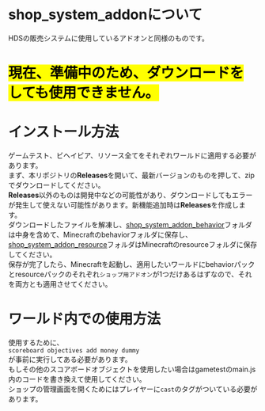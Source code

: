 # shop_system_addonについて
HDSの販売システムに使用しているアドオンと同様のものです。  
# <mark>現在、準備中のため、ダウンロードをしても使用できません。</mark>
# インストール方法
ゲームテスト、ビヘイビア、リソース全てをそれぞれワールドに適用する必要があります。  
まず、本リポジトリの**Releases**を開いて、最新バージョンのものを押して、zipでダウンロードしてください。  
**Releases**以外のものは開発中などの可能性があり、ダウンロードしてもエラーが発生して使えない可能性があります。新機能追加時は**Releases**を作成します。  
ダウンロードしたファイルを解凍し、[shop_system_addon_behavior](shop_system_addon_behavior)フォルダは中身を含めて、Minecraftのbehaviorフォルダに保存し、[shop_system_addon_resource](shop_system_addon_resource)フォルダはMinecraftのresourceフォルダに保存してください。  
保存が完了したら、Minecraftを起動し、適用したいワールドにbehaviorパックとresourceパックのそれぞれ`ショップ用アドオン`が1つだけあるはずなので、それを両方とも適用させてください。
# ワールド内での使用方法
使用するために、  
```scoreboard objectives add money dummy```  
が事前に実行してある必要があります。  
もしその他のスコアボードオブジェクトを使用したい場合はgametestのmain.js内のコードを書き換えて使用してください。  
ショップの管理画面を開くためにはプレイヤーに`cast`のタグがついている必要があります。  

